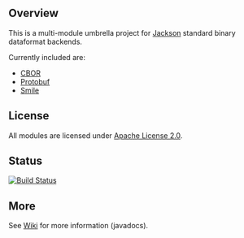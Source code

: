 ## Overview

This is a multi-module umbrella project for [Jackson](../../../jackson)
standard binary dataformat backends.

Currently included are:

* [CBOR](cbor/)
* [Protobuf](protobuf/)
* [Smile](smile/)

## License

All modules are licensed under [Apache License 2.0](http://www.apache.org/licenses/LICENSE-2.0.txt).

## Status

[![Build Status](https://travis-ci.org/FasterXML/jackson-dataformats-binary.svg)](https://travis-ci.org/FasterXML/jackson-dataformats-binary)

## More

See [Wiki](../../wiki) for more information (javadocs).

